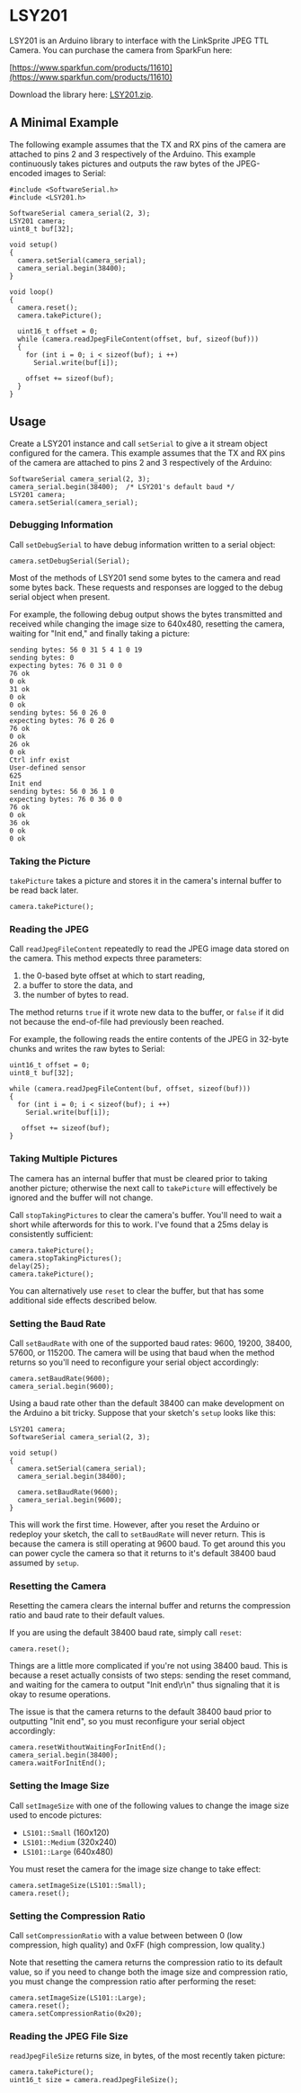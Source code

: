 LSY201
======

LSY201 is an Arduino library to interface with the LinkSprite JPEG TTL Camera.
You can purchase the camera from SparkFun here:

[https://www.sparkfun.com/products/11610](https://www.sparkfun.com/products/11610)

Download the library here:
[LSY201.zip](https://github.com/chendry/LSY201/releases/download/v1.0.0/LSY201.zip).

## A Minimal Example

The following example assumes that the TX and RX pins of the camera are
attached to pins 2 and 3 respectively of the Arduino.  This example continuously
takes pictures and outputs the raw bytes of the JPEG-encoded images to Serial:

    #include <SoftwareSerial.h>
    #include <LSY201.h>

    SoftwareSerial camera_serial(2, 3);
    LSY201 camera;
    uint8_t buf[32];

    void setup()
    {
      camera.setSerial(camera_serial);
      camera_serial.begin(38400);
    }

    void loop()
    {
      camera.reset();
      camera.takePicture();

      uint16_t offset = 0;
      while (camera.readJpegFileContent(offset, buf, sizeof(buf)))
      {
        for (int i = 0; i < sizeof(buf); i ++)
          Serial.write(buf[i]);

        offset += sizeof(buf);
      }
    }

## Usage

Create a LSY201 instance and call `setSerial` to give a it stream object
configured for the camera.  This example assumes that the TX and RX pins of the
camera are attached to pins 2 and 3 respectively of the Arduino:

    SoftwareSerial camera_serial(2, 3);
    camera_serial.begin(38400);  /* LSY201's default baud */
    LSY201 camera;
    camera.setSerial(camera_serial);

### Debugging Information

Call `setDebugSerial` to have debug information written to a serial object:

    camera.setDebugSerial(Serial);

Most of the methods of LSY201 send some bytes to the camera and read some bytes
back.  These requests and responses are logged to the debug serial object when
present.

For example, the following debug output shows the bytes transmitted and
received while changing the image size to 640x480, resetting the camera,
waiting for "Init end," and finally taking a picture:

    sending bytes: 56 0 31 5 4 1 0 19
    sending bytes: 0
    expecting bytes: 76 0 31 0 0
    76 ok
    0 ok
    31 ok
    0 ok
    0 ok
    sending bytes: 56 0 26 0
    expecting bytes: 76 0 26 0
    76 ok
    0 ok
    26 ok
    0 ok
    Ctrl infr exist
    User-defined sensor
    625
    Init end
    sending bytes: 56 0 36 1 0
    expecting bytes: 76 0 36 0 0
    76 ok
    0 ok
    36 ok
    0 ok
    0 ok

### Taking the Picture

`takePicture` takes a picture and stores it in the camera's internal buffer to
be read back later.

    camera.takePicture();

### Reading the JPEG

Call `readJpegFileContent` repeatedly to read the JPEG image data stored on the
camera.  This method expects three parameters:

1. the 0-based byte offset at which to start reading,
2. a buffer to store the data, and
3. the number of bytes to read.

The method returns `true` if it wrote new data to the buffer, or `false` if it
did not because the end-of-file had previously been reached.

For example, the following reads the entire contents of the JPEG in 32-byte
chunks and writes the raw bytes to Serial:

    uint16_t offset = 0;
    uint8_t buf[32];

    while (camera.readJpegFileContent(buf, offset, sizeof(buf)))
    {
      for (int i = 0; i < sizeof(buf); i ++)
        Serial.write(buf[i]);

       offset += sizeof(buf);
    }

### Taking Multiple Pictures

The camera has an internal buffer that must be cleared prior to taking another
picture; otherwise the next call to `takePicture` will effectively be ignored
and the buffer will not change.

Call `stopTakingPictures` to clear the camera's buffer.  You'll need to wait a
short while afterwords for this to work.  I've found that a 25ms delay is
consistently sufficient:

    camera.takePicture();
    camera.stopTakingPictures();
    delay(25);
    camera.takePicture();

You can alternatively use `reset` to clear the buffer, but that has some
additional side effects described below.

### Setting the Baud Rate

Call `setBaudRate` with one of the supported baud rates: 9600, 19200, 38400,
57600, or 115200.  The camera will be using that baud when the method returns
so you'll need to reconfigure your serial object accordingly:

    camera.setBaudRate(9600);
    camera_serial.begin(9600);

Using a baud rate other than the default 38400 can make development on the
Arduino a bit tricky.  Suppose that your sketch's `setup` looks like this:

    LSY201 camera;
    SoftwareSerial camera_serial(2, 3);

    void setup()
    {
      camera.setSerial(camera_serial);
      camera_serial.begin(38400);

      camera.setBaudRate(9600);
      camera_serial.begin(9600);
    }

This will work the first time.  However, after you reset the Arduino or
redeploy your sketch, the call to `setBaudRate` will never return.  This is
because the camera is still operating at 9600 baud.  To get around this you can
power cycle the camera so that it returns to it's default 38400 baud assumed by
`setup`.

### Resetting the Camera

Resetting the camera clears the internal buffer and returns the compression
ratio and baud rate to their default values.

If you are using the default 38400 baud rate, simply call `reset`:

    camera.reset();

Things are a little more complicated if you're not using 38400 baud.  This is
because a reset actually consists of two steps: sending the reset command, and
waiting for the camera to output "Init end\r\n" thus signaling that it is okay
to resume operations.

The issue is that the camera returns to the default 38400 baud prior to
outputting "Init end", so you must reconfigure your serial object accordingly:

    camera.resetWithoutWaitingForInitEnd();
    camera_serial.begin(38400);
    camera.waitForInitEnd();

### Setting the Image Size

Call `setImageSize` with one of the following values to change the image size
used to encode pictures:

* `LS101::Small` (160x120)
* `LS101::Medium` (320x240)
* `LS101::Large` (640x480)

You must reset the camera for the image size change to take effect:

    camera.setImageSize(LS101::Small);
    camera.reset();

### Setting the Compression Ratio

Call `setCompressionRatio` with a value between between 0 (low compression,
high quality) and 0xFF (high compression, low quality.)

Note that resetting the camera returns the compression ratio to its default
value, so if you need to change both the image size and compression ratio, you
must change the compression ratio after performing the reset:

    camera.setImageSize(LS101::Large);
    camera.reset();
    camera.setCompressionRatio(0x20);

### Reading the JPEG File Size

`readJpegFileSize` returns size, in bytes, of the most recently taken picture:

    camera.takePicture();
    uint16_t size = camera.readJpegFileSize();
